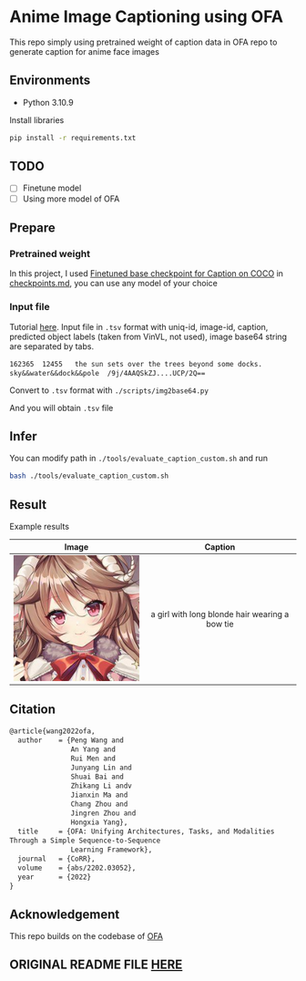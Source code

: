 # Anime Image Captioning using OFA

This repo simply using pretrained weight of caption data in OFA repo to generate caption for anime face images

## Environments

- Python 3.10.9

Install libraries

``` bash
pip install -r requirements.txt
```

## TODO

- [ ] Finetune model
- [ ] Using more model of OFA 

## Prepare

### Pretrained weight

In this project, I used [Finetuned base checkpoint for Caption on COCO]() in [checkpoints.md](./checkpoints.md), you can use any model of your choice

### Input file

Tutorial [here](https://github.com/OFA-Sys/OFA#image-captioning). Input file in `.tsv` format with uniq-id, image-id, caption, predicted object labels (taken from VinVL, not used), image base64 string are separated by tabs.

```
162365  12455   the sun sets over the trees beyond some docks.  sky&&water&&dock&&pole  /9j/4AAQSkZJ....UCP/2Q==
```

Convert to `.tsv` format with `./scripts/img2base64.py`

And you will obtain `.tsv` file

## Infer

You can modify path in `./tools/evaluate_caption_custom.sh` and run

``` bash
bash ./tools/evaluate_caption_custom.sh
```

## Result

Example results

| Image | Caption |
|:---:|:---:|
| ![image](./assets/000000.jpg "image") | a girl with long blonde hair wearing a bow tie |

## Citation

```
@article{wang2022ofa,
  author    = {Peng Wang and
               An Yang and
               Rui Men and
               Junyang Lin and
               Shuai Bai and
               Zhikang Li andv
               Jianxin Ma and
               Chang Zhou and
               Jingren Zhou and
               Hongxia Yang},
  title     = {OFA: Unifying Architectures, Tasks, and Modalities Through a Simple Sequence-to-Sequence
               Learning Framework},
  journal   = {CoRR},
  volume    = {abs/2202.03052},
  year      = {2022}
}
```

## Acknowledgement

This repo builds on the codebase of [OFA](https://github.com/OFA-Sys/OFA)

## ORIGINAL README FILE [HERE](./original_README.md)